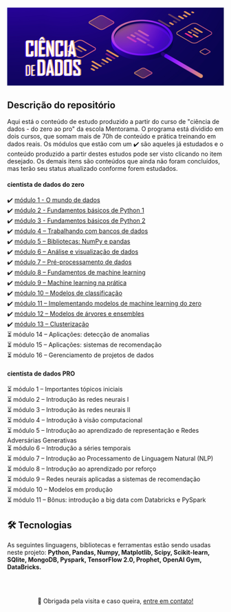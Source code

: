 <p align="center">
    <img alt="DataScience" title="#DataScience" src="/datascience.png" />
</p>

## Descrição do repositório

Aqui está o conteúdo de estudo produzido a partir do curso de "ciência de dados - do zero ao pro" da escola Mentorama. O programa está dividido em dois cursos, que 
somam mais de 70h de conteúdo e prática treinando em dados reais. Os módulos que estão com um ✔️ são aqueles já estudados e o conteúdo produzido a partir destes estudos
pode ser visto clicando no item desejado. Os demais itens são conteúdos que ainda não foram concluídos, mas terão seu status atualizado conforme forem estudados. 

#### cientista de dados do zero
✔️ [módulo 1 - O mundo de dados](https://github.com/princya-oliveira/data-science/tree/main/modulo_01_dados) <br>
✔️ [módulo 2 - Fundamentos básicos de Python 1 ](https://github.com/princya-oliveira/data-science/tree/main/modulo_02_fundamentos_python1) <br>
✔️ [módulo 3 - Fundamentos básicos de Python 2](https://github.com/princya-oliveira/data-science/tree/main/modulo_03_fundamentos_python2) <br>
✔️ [módulo 4 – Trabalhando com bancos de dados](https://github.com/princya-oliveira/data-science/tree/main/modulo_04_banco_dados) <br>
✔️ [módulo 5 – Bibliotecas: NumPy e pandas](https://github.com/princya-oliveira/data-science/tree/main/modulo_05_bibliotecas_numpy_pandas) <br>
✔️ [módulo 6 – Análise e visualização de dados](https://github.com/princya-oliveira/data-science/tree/main/modulo_06_analise_visualizacao_dados) <br>
✔️ [módulo 7 – Pré-processamento de dados](https://github.com/princya-oliveira/data-science/tree/main/modulo_07_preprocessamento_dados) <br>
✔️ [módulo 8 – Fundamentos de machine learning](https://github.com/princya-oliveira/data-science/tree/main/modulo_08_fundamentos_machine_learning) <br>
✔️ [módulo 9 – Machine learning na prática](https://github.com/princya-oliveira/data-science/tree/main/modulo_09_machine_learning_pratica) <br>
✔️ [módulo 10 – Modelos de classificação](https://github.com/princya-oliveira/data-science/tree/main/modulo_10_modelos_classificacao) <br>
✔️ [módulo 11 – Implementando modelos de machine learning do zero](https://github.com/princya-oliveira/data-science/tree/main/modulo_11_implementando_modelos_machine_learning_do_zero) <br>
✔️ [módulo 12 – Modelos de árvores e ensembles](https://github.com/princya-oliveira/data-science/tree/main/modulo_12_modelos_arvore_ensembles) <br>
✔️ [módulo 13 – Clusterização](https://github.com/princya-oliveira/data-science/tree/main/modulo_13_clusterizacao) <br>
⏳ módulo 14 – Aplicações: detecção de anomalias<br>
⏳ módulo 15 – Aplicações: sistemas de recomendação<br>
⏳ módulo 16 – Gerenciamento de projetos de dados<br>

#### cientista de dados PRO
⏳ módulo 1 – Importantes tópicos iniciais<br>
⏳ módulo 2 – Introdução às redes neurais I<br>
⏳ módulo 3 – Introdução às redes neurais II<br>
⏳ módulo 4 – Introdução à visão computacional<br>
⏳ módulo 5 – Introdução ao aprendizado de representação e Redes Adversárias Generativas<br>
⏳ módulo 6 – Introdução a séries temporais<br>
⏳ módulo 7 – Introdução ao Processamento de Linguagem Natural (NLP)<br>
⏳ módulo 8 – Introdução ao aprendizado por reforço<br>
⏳ módulo 9 – Redes neurais aplicadas a sistemas de recomendação<br>
⏳ módulo 10 – Modelos em produção<br>
⏳ módulo 11 – Bônus: introdução a big data com Databricks e PySpark<br>

## 🛠 Tecnologias

As seguintes linguagens, bibliotecas e ferramentas estão sendo usadas neste projeto:
**Python, Pandas, Numpy, Matplotlib, Scipy, Scikit-learn, SQlite, MongoDB, Pyspark, TensorFlow 2.0, Prophet, OpenAI Gym, DataBricks.** 

<br>
<br>

<p align="center">👋 Obrigada pela visita e caso queira,
<a href=https://www.linkedin.com/in/princya-oliveira/>entre em contato!</a>
</p>
